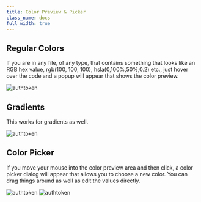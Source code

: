 ```yaml
---
title: Color Preview & Picker
class_name: docs
full_width: true
---
```


## Regular Colors
If you are in any file, of any type, that contains something that looks like an RGB hex value, rgb(100, 100, 100), hsla(0,100%,50%,0.2) etc., just hover over the code and a popup will appear that shows the color preview.

<img alt="authtoken" src="/img/docs/color-preview.png" class="simple"/>


## Gradients
This works for gradients as well.

<img alt="authtoken" src="/img/docs/gradient-preview.png" class="simple"/>

## Color Picker
If you move your mouse into the color preview area and then click, a color picker dialog will appear that allows you to choose a new color. You can drag things around as well as edit the values directly.

<img alt="authtoken" src="/img/docs/picker-1.png" class="simple"/>

<img alt="authtoken" src="/img/docs/picker-2.png" class="simple"/>

